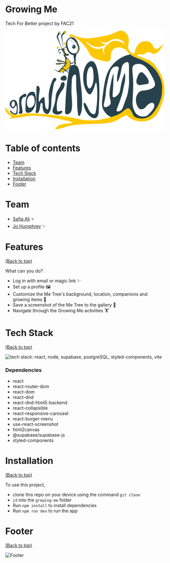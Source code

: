 # Growing Me

Tech For Better project by FAC21

![Growing Me logo](/public/assets/Logo.svg)

# Table of contents

- [Team](#team)
- [Features](#features)
- [Tech Stack](#tech-stack)
- [Installation](#installation)
- [Footer](#footer)

# Team

- [Safia Ali](https://github.com/fi-ya) :star:
- [Jo Humphrey](https://github.com/jamdelion) :sparkles:

# Features

[(Back to top)](#table-of-contents)

What can you do?

- Log in with email or magic link ✨
- Set up a profile 🖼️
- Customize the Me Tree's background, location, companions and growing items 🍎
- Save a screenshot of the Me Tree to the gallery 📸
- Navigate through the Growing Me activities 🏋️

# Tech Stack

[(Back to top)](#table-of-contents)

![tech stack: react, node, supabase, postgreSQL, styled-components, vite](https://user-images.githubusercontent.com/31373245/128341773-be90b999-1fd9-4a62-ab7f-02313c29fc6b.png)

### Dependencies
- react
- react-router-dom
- react-dom
- react-dnd
- react-dnd-html5-backend
- react-collapsible
- react-responsive-carousel
- react-burger-menu
- use-react-screenshot
- html2canvas
- @supabase/supabase-js
- styled-components

# Installation

[(Back to top)](#table-of-contents)

To use this project,

- clone this repo on your device using the command `git clone`
- `cd` into the `growing-me` folder
- Run `npm install` to install dependencies
- Run `npm run dev` to run the app

# Footer

[(Back to top)](#table-of-contents)

![Footer](https://github.com/navendu-pottekkat/awesome-readme/blob/master/fooooooter.png)
